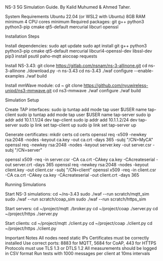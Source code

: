 

NS-3 5G Simulation Guide. By Kalid Muhumed & Ahmed Taher.

System Requirements
Ubuntu 22.04 (or WSL2 with Ubuntu) 8GB RAM minimum
4 CPU cores minimum
Required packages: git g++ python3 python3-pip cmake qt5-default mercurial libcurl openssl

Installation Steps

Install dependencies: sudo apt update
sudo apt install git g++ python3 python3-pip cmake qt5-default mercurial libcurl4-openssl-dev libssl-dev
pip3 install psutil paho-mqtt aiocoap requests

Install NS-3.43:
git clone https://gitlab.com/nsnam/ns-3-allinone.git cd ns-3-allinone
./download.py -n ns-3.43 cd ns-3.43
./waf configure --enable-examples ./waf build

Install mmWave module: cd ~
git clone https://github.com/nyuwireless-unipd/ns3-mmwave.git cd ns3-mmwave
./waf configure ./waf build

Simulation Setup

Create TAP interfaces:
sudo ip tuntap add mode tap user $USER name tap-client sudo ip tuntap add mode tap user $USER name tap-server sudo ip addr add 10.1.1.1/24 dev tap-client
sudo ip addr add 10.1.1.2/24 dev tap-server sudo ip link set tap-client up
sudo ip link set tap-server up

Generate certificates: mkdir certs
cd certs
openssl req -x509 -newkey rsa:2048 -nodes -keyout ca.key -out ca.crt -days 365 -subj "/CN=MyCA"
openssl req -newkey rsa:2048 -nodes -keyout server.key -out server.csr -subj "/CN=server" 

openssl x509 -req -in server.csr -CA ca.crt -CAkey ca.key -CAcreateserial -out server.crt -days 365
openssl req -newkey rsa:2048 -nodes -keyout client.key -out client.csr -subj "/CN=client" openssl x509 -req -in client.csr -CA ca.crt -CAkey ca.key -CAcreateserial -out client.crt
-days 365

Running Simulations

Start NS-3 simulations: cd ~/ns-3.43
sudo ./waf --run scratch/mqtt_sim sudo ./waf --run scratch/coap_sim sudo ./waf --run scratch/https_sim

Start servers:
cd ~/project/mqtt ./broker.py
cd ~/project/coap ./server.py
cd ~/project/https ./server.py

Start clients:
cd ~/project/mqtt ./client.py
cd ~/project/coap ./client.py
cd ~/project/https ./client.py

Important Notes
All nodes need static IPs
Certificates must be correctly installed
Use correct ports: 8883 for MQTT, 5684 for CoAP, 443 for HTTPS Protocols must use TLS 1.3 or DTLS 1.2
All measurements should be logged in CSV format
Run tests with 1000 messages per client at 10ms intervals
